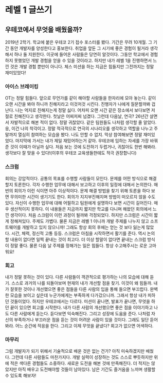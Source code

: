 # 레벨 1 글쓰기

## 우테코에서 무엇을 배웠을까?

2019년 2학기. 학교에 붙은 우테코 2기 접수 포스터를 봤다. 기간은 무려 10개월. 그 기간 동안 개발자를 양성한다고 홍보한다. 취업을 앞둔 그 시기에 좋은 경험이 될거라 생각해서 하나 둘 지원한다. 이곳에 들어온 사람들은 당연히 알것이다. 그동안 학교에서 경험하지 못했었던 개발 경험을 얻을 수 있을 것이라고. 하지만 내가 레벨 1을 진행하면서 느낀 것은 개발 경험 뿐만이 아니다. 체스 미션을 하는 지금은 힘들지만 그전까지는 정말 재미있었다!

### 아이스 브레이킹

OT는 정말 힘들다. 앞으로 무언가를 같이 해야할 사람들을 한자리에 모아 놓는다. 같이 오랜 시간을 봐야 하니까 친해지라고 이것저것 시킨다. 진행자가 나에게 질문할까봐 겁난다. 나는 억지로 친해지는게 정말 싫다. 어차피 오랜 시간 같은 장소에서 보다보면 저절로 친해진다고 생각한다. 첫날은 어찌저찌 넘겼다. 그런데 다음날, 연극? 26년간 살면서 자발적으로 해본 적이 없다. 정말 귀찮았다. 같은 팀원들도 나처럼 생각할 줄 알았다. 응, 이건 나의 착각이고. 정말 적극적으로 연극의 시나리오를 생각하고 역할을 나누고 주말까지 열심히 참여하는 모습을 봤다. 나도 안할 수 없지. 막상 참여해보면 정말 재미있었다. 마지막에 가서는 내가 제일 재밌어하는거 같아. 우테코에 임하는 자세를 가장 바꿔준 것이 이때가 아닐까 싶다. 처음 보는 것에 도전하기 두렵거나, 귀찮아도 한번 해봐라. 생각보다 잘 맞을 수 있다!(이후의 우테코 교육생들한톄도 적극 권장합니다)

### 스크럼

회의는 강압적이다. 공통의 목표를 수행할 사람들이 모인다. 문제를 어떤 방식으로 해결할지 토론한다. 각자 수행한 업무에 대해서 보고하고 이후의 일정에 대해서 논의한다. 매번의 회의가 이런 식이면 아주 이상적이다. 문제 해결 방법을 찾기 위해 토론을 하다 보면 무의미한 시간이 생기기도 한다. 회의가 지지부진해지며 방법이 떠오르지 않을 수도 있다. 자신이 수행한 업무에 대해 어필하고 팀원에게 설명하다 보면 시간이 길어진다. 매우 생산적이지 못하다. 이 내용들은 지금까지 짧지만 학교를 다니며 해왔던 회의에서 느낀 생각이다. 처음 스크럼이 이런 과정이 될까봐 걱정되었다. 하지만 스크럼은 시간이 짧게 정해져있다. 주제도 가볍다. 물론 지금은 레벨 1 이니까 개발 주제를 나누지 않고 소프트웨어를 개발하고 있지 않으니까! 그래도 항상 회의 후에는 얻는 것 보다 잃는게 많았다. 시간, 체력, 정신적 고통 등등. 스크럼은 아침을 시작하면서 활기를 준다. 역시 논의할 내용이 없다면 일찍 끝내는 것이 최고다. 더 이상 할말이 없다면 끝내는 스크럼 방식이 정말 좋다. 물론 다음 날 주제를 정해가는 일은 힘들다. 항상 수고해주시는 로운 고마워요!

### 회고

내가 정말 못하는 것이 있다. 다른 사람들이 객관적으로 평가하는 나의 모습에 대해 듣기. 스스로 과거의 나를 되돌아보며 현재의 내가 개선할 점을 찾기. 이것이 왜 힘들까. 내가 잘못한 것이나 개선했으면 좋은 점들을 다른 사람의 입을 통해 들으면 부끄럽다. 완벽한 모습을 보이고 싶은데 누군가에게는 부족하게 다가갔으니까. 그래서 항상 내가 피하던 것들이었다. 하지만 우테코에서는 다르다. 미션이 끝나면, 발표가 끝나면, 무엇을 하던 끝이 있으면 회고를 시작한다. 내가 다른 사람의 개선했으면 좋은 점을 이야기하고 나도 다른 사람에게 듣는다. 듣다보면 익숙해진다. 그리고 성장에 도움을 준다. 나처럼 자신의 부족하거나 부끄러운 점을 듣는 것이 어려운 사람이 있을 것이다. 그래도 일단 듣어봐라. 어느 순간에 적응을 한다. 그리고 이제 무엇을 끝냈다? 회고가 없으면 어색하다.


### 마무리 

그럼 개발자가 되기 위해서 기술적으로 배운 것은 없는 건가? 아직 미숙하겠지만 배웠다. 그런데 다른 사람들도 마찬가지다. 개발 실력이 성장하는 것도 스스로 뿌듯하지만 위에 적은 색다른 경험들도 소중하다. 새로운 도전을 해본 것에 만족해진다. 더 적지는 않았지만 아직 배우고 도전해야할 것들이 남아있다. 남은 기간도 즐거움을 느끼며 생활할 수 있도록 해보자!

